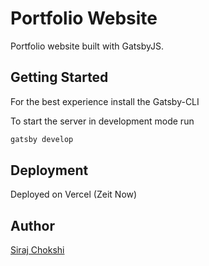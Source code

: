 # Portfolio Website

Portfolio website built with GatsbyJS.

## Getting Started

For the best experience install the Gatsby-CLI

To start the server in development mode run

```bash
gatsby develop
```

## Deployment

Deployed on Vercel (Zeit Now)

## Author
[Siraj Chokshi](https://sirajchokshi.com)
